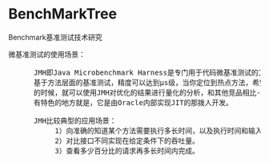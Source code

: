 # BenchMarkTree
Benchmark基准测试技术研究


<pre>
微基准测试的使用场景：

      JMH即Java Microbenchmark Harness是专门用于代码微基准测试的工具套件。所谓微基准就是
      基于方法层面的基准测试，精度可以达到μs级，当你定位到热点方法，希望进一步优化方法性能
      的时候，就可以使用JMH对优化的结果进行量化的分析，和其他竞品相比---如果有的话，JMH最
      有特色的地方就是，它是由Oracle内部实现JIT的那拨人开发。

      JMH比较典型的应用场景：
           1）向准确的知道某个方法需要执行多长时间，以及执行时间和输入之间的相关性。
           2）对比接口不同实现在给定条件下的吞吐量。
           3）查看多少百分比的请求再多长时间内完成。
</pre>